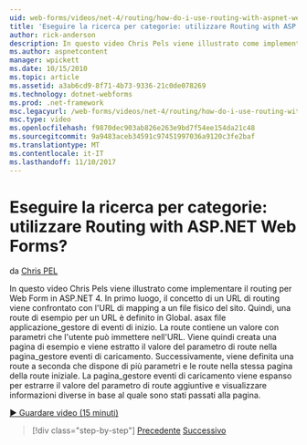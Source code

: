 ```yaml
---
uid: web-forms/videos/net-4/routing/how-do-i-use-routing-with-aspnet-web-forms
title: 'Eseguire la ricerca per categorie: utilizzare Routing with ASP.NET Web Forms? | Microsoft Docs'
author: rick-anderson
description: In questo video Chris Pels viene illustrato come implementare il routing per Web Form in ASP.NET 4. In primo luogo, il concetto di un URL di routing viene confrontato il mapping dell'URL di una p...
ms.author: aspnetcontent
manager: wpickett
ms.date: 10/15/2010
ms.topic: article
ms.assetid: a3ab6cd9-8f71-4b73-9336-21c0de078269
ms.technology: dotnet-webforms
ms.prod: .net-framework
msc.legacyurl: /web-forms/videos/net-4/routing/how-do-i-use-routing-with-aspnet-web-forms
msc.type: video
ms.openlocfilehash: f9870dec903ab826e263e9bd7f54ee154da21c48
ms.sourcegitcommit: 9a9483aceb34591c97451997036a9120c3fe2baf
ms.translationtype: MT
ms.contentlocale: it-IT
ms.lasthandoff: 11/10/2017
---
```

<a name="how-do-i-use-routing-with-aspnet-web-forms"></a>Eseguire la ricerca per categorie: utilizzare Routing with ASP.NET Web Forms?
====================
da [Chris PEL](https://twitter.com/chrispels)

In questo video Chris Pels viene illustrato come implementare il routing per Web Form in ASP.NET 4. In primo luogo, il concetto di un URL di routing viene confrontato con l'URL di mapping a un file fisico del sito. Quindi, una route di esempio per un URL è definito in Global. asax file applicazione\_gestore di eventi di inizio. La route contiene un valore con parametri che l'utente può immettere nell'URL. Viene quindi creata una pagina di esempio e viene estratto il valore del parametro di route nella pagina\_gestore eventi di caricamento. Successivamente, viene definita una route a seconda che dispone di più parametri e le route nella stessa pagina della route iniziale. La pagina\_gestore eventi di caricamento viene espanso per estrarre il valore del parametro di route aggiuntive e visualizzare informazioni diverse in base al quale sono stati passati alla pagina.

[&#9654; Guardare video (15 minuti)](https://channel9.msdn.com/Blogs/ASP-NET-Site-Videos/how-do-i-use-routing-with-aspnet-web-forms)

>[!div class="step-by-step"]
[Precedente](aspnet-4-quick-hit-outbound-webforms-routing.md)
[Successivo](how-do-i-work-with-urls-in-aspnet-routing.md)
